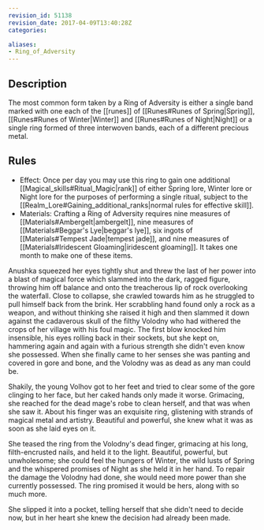 ```yaml
---
revision_id: 51138
revision_date: 2017-04-09T13:40:28Z
categories:

aliases:
- Ring_of_Adversity
---
```


## Description
The most common form taken by a Ring of Adversity is either a single band marked with one each of the [[runes]] of [[Runes#Runes of Spring|Spring]], [[Runes#Runes of Winter|Winter]] and [[Runes#Runes of Night|Night]] or a single ring formed of three interwoven bands, each of a different precious metal.

## Rules

* Effect: Once per day you may use this ring to gain one additional [[Magical_skills#Ritual_Magic|rank]] of either Spring lore, Winter lore or Night lore for the purposes of performing a single ritual, subject to the [[Realm_Lore#Gaining_additional_ranks|normal rules for effective skill]].
* Materials: Crafting a Ring of Adversity requires nine measures of [[Materials#Ambergelt|ambergelt]], nine measures of [[Materials#Beggar's Lye|beggar's lye]], six ingots of [[Materials#Tempest Jade|tempest jade]], and nine measures of [[Materials#Iridescent Gloaming|iridescent gloaming]]. It takes one month to make one of these items.

Anushka squeezed her eyes tightly shut and threw the last of her power into a blast of magical force which slammed into the dark, ragged figure, throwing him off balance and onto the treacherous lip of rock overlooking the waterfall.  Close to collapse, she crawled towards him as he struggled to pull himself back from the brink.  Her scrabbling hand found only a rock as a weapon, and without thinking she raised it high and then slammed it down against the cadaverous skull of the filthy Volodny who had withered the crops of her village with his foul magic.  The first blow knocked him insensible, his eyes rolling back in their sockets, but she kept on, hammering again and again with a furious strength she didn't even know she possessed.  When she finally came to her senses she was panting and covered in gore and bone, and the Volodny was as dead as any man could be.

Shakily, the young Volhov got to her feet and tried to clear some of the gore clinging to her face, but her caked hands only made it worse.  Grimacing, she reached for the dead mage's robe to clean herself, and that was when she saw it.  About his finger was an exquisite ring, glistening with strands of magical metal and artistry.  Beautiful and powerful, she knew what it was as soon as she laid eyes on it.  

She teased the ring from the Volodny's dead finger, grimacing at his long, filth-encrusted nails, and held it to the light.  Beautiful, powerful, but unwholesome; she could feel the hungers of Winter, the wild lusts of Spring and the whispered promises of Night as she held it in her hand.  To repair the damage the Volodny had done, she would need more power than she currently possessed.  The ring promised it would be hers, along with so much more.

She slipped it into a pocket, telling herself that she didn't need to decide now, but in her heart she knew the decision had already been made.